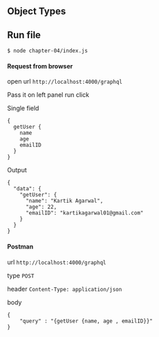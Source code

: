 
## Object Types

## Run file
```
$ node chapter-04/index.js
```
#### Request from browser
open url ```http://localhost:4000/graphql```

Pass it on left panel run click

Single field
```
{
  getUser {
    name
    age
    emailID
  }
}
```


Output
```
{
  "data": {
    "getUser": {
      "name": "Kartik Agarwal",
      "age": 22,
      "emailID": "kartikagarwal01@gmail.com"
    }
  }
}
```

#### Postman

url ```http://localhost:4000/graphql```

type ```POST```

header ```Content-Type: application/json```

body 
```
{
	"query" : "{getUser {name, age , emailID}}"
}
```
